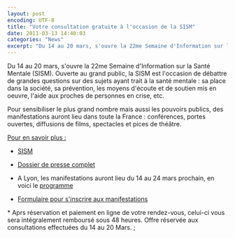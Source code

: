 ```yaml
---
layout: post
encoding: UTF-8
title: "Votre consultation gratuite à l'occasion de la SISM"
date: 2011-03-13 14:40:03
categories: "News"
excerpt: "Du 14 au 20 mars, s'ouvre la 22me Semaine d'Information sur la Santé Mentale (SISM)."
---
```

Du 14 au 20 mars, s'ouvre la 22me Semaine d'Information sur la Santé Mentale (SISM).
Ouverte au grand public, la SISM est l'occasion de débattre de grandes questions sur des sujets ayant trait à la santé mentale : sa place dans la société, sa prévention, les moyens d'écoute et de soutien mis en oeuvre, l'aide aux proches de personnes en crise, etc.  
  
Pour sensibiliser le plus grand nombre mais aussi les pouvoirs publics, des manifestations auront lieu dans toute la France : conférences, portes ouvertes, diffusions de films, spectacles et pices de théâtre.   
  
<u>Pour en savoir plus :</u>

- [SISM](http://www.psycom75.org/telechargements/SISM_2011/APPEL-A-MANIFESTATIONS-SISM-2011.pdf)

- [Dossier de presse complet](http://www.unafam.org/telechargements/dossier_presse_SISM_2011.pdf)

- A Lyon, les manifestations auront lieu du 14 au 24 mars prochain, en voici le [programme](http://www.adesr.asso.fr/PDF/SISM-2011-programme.pdf)

- [Formulaire pour s'inscrire aux manifestations](http://www.unafam.org/telechargements/form_inscription_sism.pdf)

  
\* Aprs réservation et paiement en ligne de votre rendez-vous, celui-ci vous sera intégralement remboursé sous 48 heures. Offre réservée aux consultations effectuées du 14 au 20 Mars.  ;